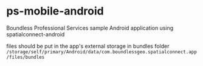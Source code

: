 # ps-mobile-android
Boundless Professional Services sample Android application using spatialconnect-android

files should be put in the app's external storage in bundles folder
`/storage/self/primary/Android/data/com.boundlessgeo.spatialconnect.app/files/bundles`
